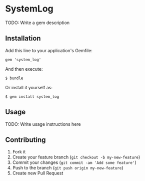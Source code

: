 # SystemLog

TODO: Write a gem description

## Installation

Add this line to your application's Gemfile:

    gem 'system_log'

And then execute:

    $ bundle

Or install it yourself as:

    $ gem install system_log

## Usage

TODO: Write usage instructions here

## Contributing

1. Fork it
2. Create your feature branch (`git checkout -b my-new-feature`)
3. Commit your changes (`git commit -am 'Add some feature'`)
4. Push to the branch (`git push origin my-new-feature`)
5. Create new Pull Request
